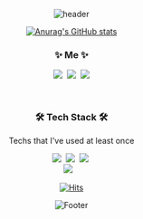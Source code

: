 
<div align="center">


![header](https://capsule-render.vercel.app/api?type=waving&color=gradient&customColorList=0,3&height=300&section=header&text=SU%10JI%20PARK&fontSize=90&animation=twinkling)

[![Anurag's GitHub stats](https://github-readme-stats.vercel.app/api?username=lzns960&show_icons=true&theme=vue)](https://github.com/lzns960/github-readme-stats?)


<h3 align="center"> ✨ Me ✨   </h3>
<p align="center">
  <a href="https://velog.io/@lzns960"><img src="https://img.shields.io/badge/lzns960.%20Blog-11B48A?style=flat-square&logo=Vimeo&logoColor=white&link=https://velog.io/@lzns960"/></a>&nbsp
  <a href="https://www.instagram.com/1z_ns/"><img src="https://img.shields.io/badge/Instagram-E4405F?style=flat-square&logo=Instagram&logoColor=white&link=https://www.instagram.com/1z_ns/"/></a>&nbsp
  <a href="mailto:lzns960@gmaril.com"><img src="https://img.shields.io/badge/Gmail-d14836?style=flat-square&logo=Gmail&logoColor=white&link=lzns960@gmail.com"/></a>
</p>

<br>

<h3 align="center">🛠 Tech Stack 🛠</h3>  
<p align="center"> Techs that I've used at least once </p>
<p align="center">
  <img src="https://img.shields.io/badge/Python-3766AB?style=flat-square&logo=Python&logoColor=white"/></a>&nbsp 
  <img src="https://img.shields.io/badge/Javascript-3DDC84?style=flat-square&logo=javascript&logoColor=white"/></a>&nbsp 
  <img src="https://img.shields.io/badge/css-1572B6?style=flat-square&logo=css3&logoColor=white"/></a>&nbsp 
  <br>
  <img src="https://img.shields.io/badge/Mysql-E6B91E?style=flat-square&logo=MySql&logoColor=white"/></a>&nbsp 
</a>&nbsp 
<br>

[![Hits](https://hits.seeyoufarm.com/api/count/incr/badge.svg?url=https%3A%2F%2Fgithub.com%2Flzns960&count_bg=%23BABABA&title_bg=%23000000&icon=github.svg&icon_color=%23FFFFFF&title=Github&edge_flat=false)](https://hits.seeyoufarm.com)
</p>

![Footer](https://capsule-render.vercel.app/api?type=waving&color=gradient&customColorList=0,3&height=100&section=footer)


<!--
### Hi there 👋
**lzns960/lzns960** is a ✨ _special_ ✨ repository because its `README.md` (this file) appears on your GitHub profile.

Here are some ideas to get you started:

- 🔭 I’m currently working on ...
- 🌱 I’m currently learning ...
- 👯 I’m looking to collaborate on ...
- 🤔 I’m looking for help with ...
- 💬 Ask me about ...
- 📫 How to reach me: ...
- 😄 Pronouns: ...
- ⚡ Fun fact: ...
-->

  <!-- 

[![Top Langs](https://github-readme-stats.vercel.app/api/top-langs/?username=lzns960&layout=compact)](https://github.com/lzns960)

[![Readme Card](https://github-readme-stats.vercel.app/api/pin/?username=lzns960&repo=Korea-Digital-Training&show_owner)](https://github.com/lzns960/Korea-Digital-Training)


  <img src="https://img.shields.io/badge/Java-007396?style=flat-square&logo=Java&logoColor=white"/></a>&nbsp 
  <img src="https://img.shields.io/badge/C++-00599C?style=flat-square&logo=C%2B%2B&logoColor=white"/></a>&nbsp 
  <img src="https://img.shields.io/badge/C-A8B9CC?style=flat-square&logo=C&logoColor=white"/></a>&nbsp 
  <img src="https://img.shields.io/badge/Go-11B48A?style=flat-square&logo=Go&logoColor=white"/></a>&nbsp 

  <img src="https://img.shields.io/badge/SpringBoot-6DB33F?style=flat-square&logo=Spring&logoColor=white"/></a>&nbsp 
  <img src="https://img.shields.io/badge/Django-092E20?style=flat-square&logo=Django&logoColor=white"/></a>&nbsp 
  <img src="https://img.shields.io/badge/HyperledgerFabric-DB3552?style=flat-square&logo=Hulu&logoColor=white"/></a>&nbsp 
  <img src="https://img.shields.io/badge/aws-333664?style=flat-square&logo=amazon-aws&logoColor=white"/></a>&nbsp 
  <img src="https://img.shields.io/badge/elasticsearch-005571?style=flat-square&logo=elasticsearch&logoColor=white"/>
-->
